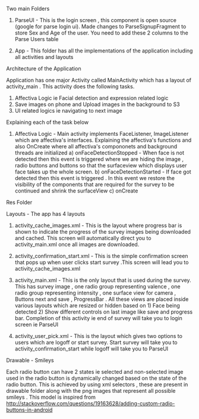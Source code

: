 Two main Folders

1) ParseUI - This is the login screen , this component is open source (google for parse login ui). Made changes to ParseSignupFragment to store Sex and Age of the user. You need to add these 2 columns to the Parse Users table

2) App - This folder has all the implementations of the application including all activities and layouts


Architecture of the Application

Application has one major Activity called MainActivity which has a layout of activity_main . This activity does the following tasks.

1) Affectiva Logic ie Facial detection and expression related logic
2) Save images on phone and Upload images in the background to S3
3) UI related logics ie navigating to next image 

Explaining each of the task below
1) Affectiva Logic - Main activity implements FaceListener, ImageListener which are affectiva's interfaces. Explaining the affectiva's functions and also OnCreate where all affectiva's compononets and background threads are initialized 
a) onFaceDetectionStopped - When face is not detected then this event is triggered where we are hiding the image , radio buttons and 
buttons so that the surfaceview which displays user face takes up the whole screen.
b) onFaceDetectionStarted - If face got detected then this event is triggered . In this event we restore the visibility of the components that are required for the survey to be continued and shrink the surfaceView
c) onCreate



Res Folder

Layouts - The app has 4 layouts 

1) activity_cache_images.xml - This is the layout where progress bar is shown to indicate the progress of the survey images being downloaded and cached. This screen will automatically direct you to activity_main.xml once all images are downloaded.

2) activity_confirmation_start.xml - This is the simple confirmation screen that pops up when user clicks start survey .This screen will lead you to activity_cache_images.xml

3) activity_main.xml - This is the only layout that is used during the survey. This has survey image , one radio group representing valence , one radio group representing intensity , one surface view for camera , Buttons next and save , ProgressBar . All these views are placed inside various layouts which are resized or hidden based on 1) Face being detected 2) Show different controls on last image like save and progress bar. Completion of this activity ie end of survey will take you to login screen ie ParseUI

4) activity_user_pick.xml - This is the layout which gives two options to users which are logoff or start survey. Start survey will take you to activity_confirmation_start while logoff will take you to ParseUI

Drawable - Smileys

Each radio button can have 2 states ie selected and non-selected image used in the radio button is dynamically changed based on the state of the radio button. This is achieved by using xml selectors , these are present in drawable folder along with the png images that represent all possible smileys . This model is inspired from http://stackoverflow.com/questions/19163628/adding-custom-radio-buttons-in-android


